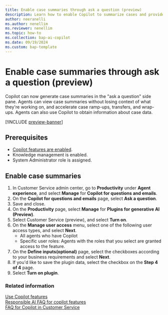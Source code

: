 ```yaml
---
title: Enable case summaries through ask a question (preview)
description: Learn how to enable Copilot to summarize cases and provide case data through the "ask a question" feature. Agents can use this information to expedite cases.
author: neeranelli
ms.author: nenellim
ms.reviewer: nenellim
ms.topic: how-to
ms.collection: bap-ai-copilot
ms.date: 09/19/2024
ms.custom: bap-template
---
```


# Enable case summaries through ask a question (preview)

Copilot can now generate case summaries in the "ask a question" side pane. Agents can view case summaries without losing context of what they're working on, and accelerate case ramp-ups, transfers, and wrap-ups. Agents can also use Copilot to obtain information about case data.

[!INCLUDE [preview-banner](~/../shared-content/shared/preview-includes/preview-banner.md)]

## Prerequisites

- [Copilot features are enabled](configure-copilot-features.md).
- Knowledge management is enabled.
- System Administrator role is assigned.


## Enable case summaries

1. In Customer Service admin center, go to **Productivity** under **Agent experience**, and select **Manage** for **Copilot for questions and emails**.
1. On the **Copilot for questions and emails** page, select **Ask a question**.
1. Save and close.
1. On the **Productivity** page, select **Manage** for **Plugins for generative AI (Preview)**.
1. Select Customer Service (preview), and select **Turn on**.
1. On the **Manage user access** menu, select one of the following user access types, and select **Next**.
    - All agents who have Copilot
    - Specific user roles: Agents with the roles that you select are granted access to the feature.
1. On the **Define inputs(optional)** page, select the checkboxes according to your business requirements and select **Next**.
1. If you'd like to save the plugin data, select the checkbox on the **Step 4 of 4** page.
1. Select **Turn on plugin**.

### Related information

[Use Copilot features](../use/use-copilot-features.md)  
[Responsible AI FAQ for copilot features](../implement/faq-responsible-ai-copilot.md)  
[FAQ for Copilot in Customer Service](../administer/faq-copilot-features.md)  

